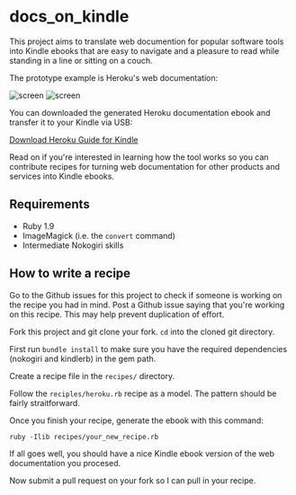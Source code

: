 # docs_on_kindle

This project aims to translate web documention for popular software tools into
Kindle ebooks that are easy to navigate and a pleasure to read while standing
in a line or sitting on a couch.

The prototype example is Heroku's web documentation:

![screen](https://github.com/danchoi/docrails_kindle/raw/master/images/toc-sm.gif)
![screen](https://github.com/danchoi/docrails_kindle/raw/master/images/article-sm.gif)

You can downloaded the generated Heroku documentation ebook and transfer it to
your Kindle via USB:

[Download Heroku Guide for Kindle][mobi]

[mobi]:https://github.com/danchoi/docs_on_kindle/raw/master/mobi/heroku-guide.2012-01-20.mobi

Read on if you're interested in learning how the tool works so you can
contribute recipes for turning web documentation for other products and
services into Kindle ebooks.

## Requirements

* Ruby 1.9
* ImageMagick (i.e. the `convert` command)
* Intermediate Nokogiri skills

## How to write a recipe

Go to the Github issues for this project to check if someone is working on the
recipe you had in mind.  Post a Github issue saying that you're working on this
recipe. This may help prevent duplication of effort.

Fork this project and git clone your fork. `cd` into the cloned git
directory.

First run `bundle install` to make sure you have the required dependencies
(nokogiri and kindlerb) in the gem path.

Create a recipe file in the `recipes/` directory.

Follow the `reciples/heroku.rb` recipe as a model. The pattern should be fairly
straitforward.

Once you finish your recipe, generate the ebook with this command:

    ruby -Ilib recipes/your_new_recipe.rb

If all goes well, you should have a nice Kindle ebook version of the web
documentation you procesed.

Now submit a pull request on your fork so I can pull in your recipe.



